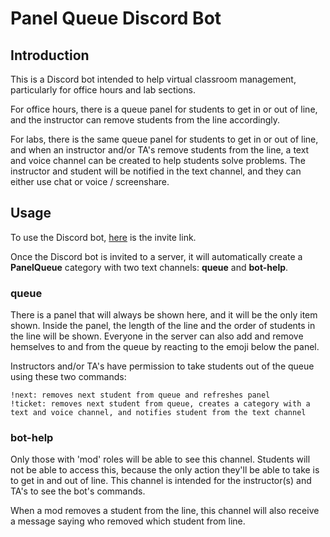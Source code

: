 # Panel Queue Discord Bot

## Introduction
This is a Discord bot intended to help virtual classroom management, particularly for office hours and lab sections.

For office hours, there is a queue panel for students to get in or out of line, and the instructor can remove students from the line accordingly. 

For labs, there is the same queue panel for students to get in or out of line, and when an instructor and/or TA's remove students from the line, a text and voice channel can be created to help students solve problems. The instructor and student will be notified in the text channel, and they can either use chat or voice / screenshare.

## Usage
To use the Discord bot, [here](https://discord.com/api/oauth2/authorize?client_id=735918166470819850&permissions=8272&scope=bot) is the invite link.

Once the Discord bot is invited to a server, it will automatically create a **PanelQueue** category with two text channels: **queue** and **bot-help**.

### queue
There is a panel that will always be shown here, and it will be the only item shown. Inside the panel, the length of the line and the order of students in the line will be shown. Everyone in the server can also add and remove hemselves to and from the queue by reacting to the emoji below the panel.

Instructors and/or TA's have permission to take students out of the queue using these two commands:
```
!next: removes next student from queue and refreshes panel
!ticket: removes next student from queue, creates a category with a text and voice channel, and notifies student from the text channel
```

### bot-help
Only those with 'mod' roles will be able to see this channel. Students will not be able to access this, because the only action they'll be able to take is to get in and out of line. This channel is intended for the instructor(s) and TA's to see the bot's commands.

When a mod removes a student from the line, this channel will also receive a message saying who removed which student from line.
